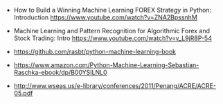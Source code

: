 
- How to Build a Winning Machine Learning FOREX Strategy in Python: Introduction https://www.youtube.com/watch?v=ZNA2BpssnhM
- Machine Learning and Pattern Recognition for Algorithmic Forex and Stock Trading: Intro https://www.youtube.com/watch?v=v_L9jR8P-54

- https://github.com/rasbt/python-machine-learning-book
- https://www.amazon.com/Python-Machine-Learning-Sebastian-Raschka-ebook/dp/B00YSILNL0
- http://www.wseas.us/e-library/conferences/2011/Penang/ACRE/ACRE-05.pdf


